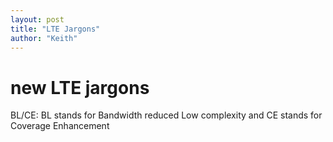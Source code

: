 ```yaml
---
layout: post
title: "LTE Jargons"
author: "Keith"
---
```

# new LTE jargons

BL/CE: BL stands for Bandwidth reduced Low complexity and CE stands for Coverage Enhancement


